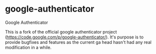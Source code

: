 google-authenticator
====================

Google Authenticator

This is a fork of the official google authenticator project (https://code.google.com/p/google-authenticator/).
It's purpose is to provide bugfixes and features as the current ga head hasn't had any real modification in a while.
